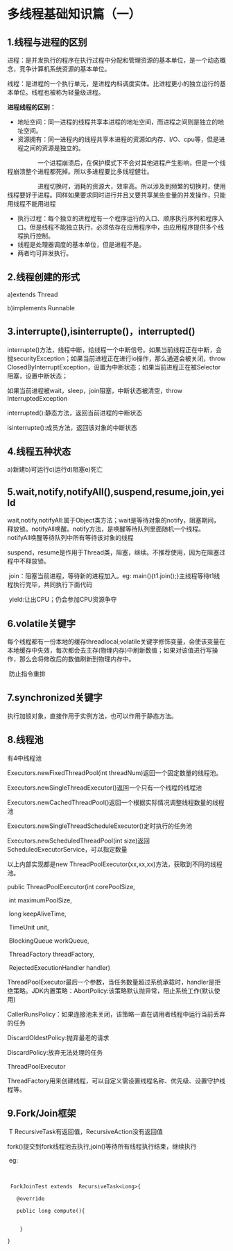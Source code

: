 # 多线程基础知识篇（一）

## 1.线程与进程的区别

进程：是并发执行的程序在执行过程中分配和管理资源的基本单位，是一个动态概念，竞争计算机系统资源的基本单位。

线程：是进程的一个执行单元，是进程内科调度实体。比进程更小的独立运行的基本单位。线程也被称为轻量级进程。

**进程线程的区别：**

- 地址空间：同一进程的线程共享本进程的地址空间，而进程之间则是独立的地址空间。
- 资源拥有：同一进程内的线程共享本进程的资源如内存、I/O、cpu等，但是进程之间的资源是独立的。

　　　　　一个进程崩溃后，在保护模式下不会对其他进程产生影响，但是一个线程崩溃整个进程都死掉。所以多进程要比多线程健壮。

　　　　　进程切换时，消耗的资源大，效率高。所以涉及到频繁的切换时，使用线程要好于进程。同样如果要求同时进行并且又要共享某些变量的并发操作，只能用线程不能用进程

- 执行过程：每个独立的进程程有一个程序运行的入口、顺序执行序列和程序入口。但是线程不能独立执行，必须依存在应用程序中，由应用程序提供多个线程执行控制。
- 线程是处理器调度的基本单位，但是进程不是。
- 两者均可并发执行。

## 2.线程创建的形式

   a)extends Thread

   b)implements Runnable

## 3.interrupte(),isinterrupte()，interrupted()

   interrupte()方法，线程中断，给线程一个中断信号。如果当前线程正在中断，会抛securityException；如果当前进程正在进行io操作，那么通道会被关闭，throw ClosedByInterruptException，设置为中断状态；如果当前进程正在被Selector阻塞，设置中断状态；

如果当前进程被wait，sleep，join阻塞，中断状态被清空，throw InterruptedException

interrupted():静态方法，返回当前进程的中断状态

isinterrupte():成员方法，返回该对象的中断状态

## 4.线程五种状态

   a)新建b)可运行c)运行d)阻塞e)死亡

## 5.wait,notify,notifyAll(),suspend,resume,join,yeild

   wait,notify,notifyAll:属于Object类方法；wait是等待对象的notify，阻塞期间，释放锁。notifyAll唤醒。notify方法，是唤醒等待队列里面随机一个线程。notifyAll唤醒等待队列中所有等待该对象的线程

suspend，resume是作用于Thread类，阻塞，继续。不推荐使用，因为在阻塞过程中不释放锁。

​    join：阻塞当前进程，等待新的进程加入。eg:  main(){t1.join();}主线程等待t1线程执行完毕，共同执行下面代码

​    yield:让出CPU；仍会参加CPU资源争夺

## 6.volatile关键字

​    每个线程都有一份本地的缓存threadlocal;volatile关键字修饰变量，会使该变量在本地缓存中失效，每次都会去主存(物理内存)中刷新数值；如果对该值进行写操作，那么会将修改后的数值刷新到物理内存中。

​    防止指令重排

## 7.synchronized关键字

  执行加锁对象，直接作用于实例方法，也可以作用于静态方法。

## 8.线程池

有4中线程池

 Executors.newFixedThreadPool(int threadNum)返回一个固定数量的线程池。

 Executors.newSingleThreadExecutor()返回一个只有一个线程的线程池

Executors.newCachedThreadPool()返回一个根据实际情况调整线程数量的线程池

Executors.newSingleThreadScheduleExecutor()定时执行的任务池

Executors.newScheduledThreadPool(int size)返回ScheduledExecutorService，可以指定数量

以上内部实现都是new ThreadPoolExecutor(xx,xx,xx)方法，获取到不同的线程池。

public ThreadPoolExecutor(int corePoolSize,

​                              int maximumPoolSize,

​                              long keepAliveTime,

​                              TimeUnit unit,

​                              BlockingQueue<Runnable> workQueue,

​                              ThreadFactory threadFactory,

​                              RejectedExecutionHandler handler) 

ThreadPoolExecutor最后一个参数，当任务数量超过系统承载时，handler是拒绝策略。JDK内置策略：AbortPolicy:该策略默认抛异常，阻止系统工作(默认使用)

CallerRunsPolicy：如果连接池未关闭，该策略一直在调用者线程中运行当前丢弃的任务

DiscardOldestPolicy:抛弃最老的请求

DiscardPolicy:放弃无法处理的任务

ThreadPoolExecutor



ThreadFactory用来创建线程，可以自定义需设置线程名称、优先级、设置守护线程等。

## 9.Fork/Join框架

​       T  RecursiveTask<T>有返回值，RecursiveAction没有返回值

fork()提交到fork线程池去执行,join()等待所有线程执行结束，继续执行

​        eg:

​     

```
 ForkJoinTest extends  RecursiveTask<Long>{

   @override

   public long compute(){

                
    }

}
```



